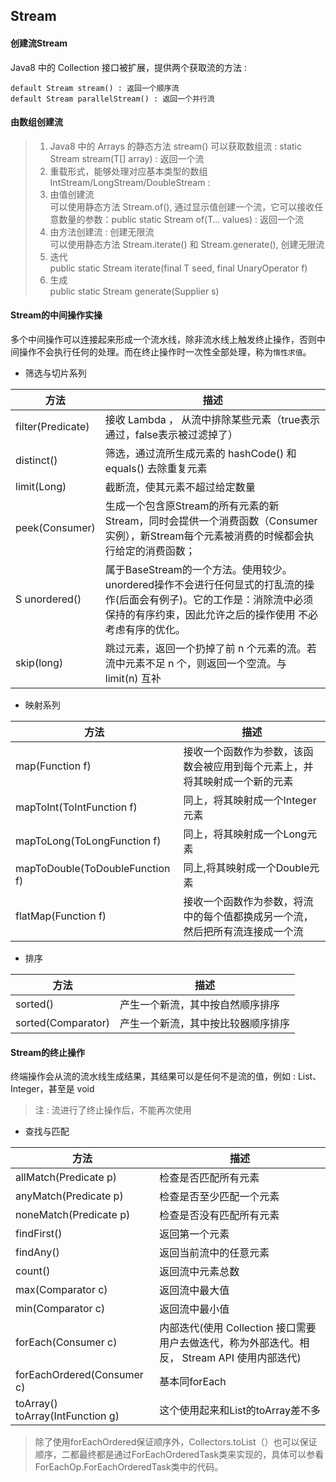 ## Stream

#### 创建流Stream
Java8 中的 Collection 接口被扩展，提供两个获取流的方法 :
```
default Stream stream() : 返回一个顺序流
default Stream parallelStream() : 返回一个并行流
```

#### 由数组创建流
> 1. Java8 中的 Arrays 的静态方法 stream() 可以获取数组流 : static Stream stream(T[] array) : 返回一个流
> 2. 重载形式，能够处理对应基本类型的数组IntStream/LongStream/DoubleStream :
> 3. 由值创建流<br>
>	可以使用静态方法 Stream.of(), 通过显示值创建一个流，它可以接收任意数量的参数：public static Stream of(T… values) : 返回一个流
> 4. 由方法创建流 : 创建无限流<br>
> 可以使用静态方法 Stream.iterate() 和 Stream.generate(), 创建无限流
> 5. 迭代<br>
>	public static Stream iterate(final T seed, final UnaryOperator f)
> 6. 生成<br>
>	public static Stream generate(Supplier s)

#### Stream的中间操作实操
多个中间操作可以连接起来形成一个流水线，除非流水线上触发终止操作，否则中间操作不会执行任何的处理。而在终止操作时一次性全部处理，称为`惰性求值`。

* 筛选与切片系列

| 方法 | 描述 |
| ---- | ---- |
| filter(Predicate) | 接收 Lambda ， 从流中排除某些元素（true表示通过，false表示被过滤掉了） |
| distinct() | 筛选，通过流所生成元素的 hashCode() 和 equals() 去除重复元素 |
| limit(Long) | 截断流，使其元素不超过给定数量 |
| peek(Consumer) | 生成一个包含原Stream的所有元素的新Stream，同时会提供一个消费函数（Consumer实例），新Stream每个元素被消费的时候都会执行给定的消费函数； |
| S unordered() | 属于BaseStream的一个方法。使用较少。unordered操作不会进行任何显式的打乱流的操作(后面会有例子)。它的工作是：消除流中必须保持的有序约束，因此允许之后的操作使用 不必考虑有序的优化。 |
| skip(long) | 跳过元素，返回一个扔掉了前 n 个元素的流。若流中元素不足 n 个，则返回一个空流。与 limit(n) 互补 |

* 映射系列

| 方法 | 描述 |
| ---- | ---- |
| map(Function f)  | 接收一个函数作为参数，该函数会被应用到每个元素上，并将其映射成一个新的元素 |
| mapToInt(ToIntFunction f) | 同上，将其映射成一个Integer元素 |
| mapToLong(ToLongFunction f) | 同上，将其映射成一个Long元素 |
| mapToDouble(ToDoubleFunction f) | 同上,将其映射成一个Double元素 |
| flatMap(Function f) | 接收一个函数作为参数，将流中的每个值都换成另一个流，然后把所有流连接成一个流 |

* 排序

| 方法 | 描述 |
| ---- | ---- |
| sorted() | 产生一个新流，其中按自然顺序排序 |
| sorted(Comparator) | 产生一个新流，其中按比较器顺序排序 |



####  Stream的终止操作

终端操作会从流的流水线生成结果，其结果可以是任何不是流的值，例如 : List、 Integer，甚至是 void

> 注 : 流进行了终止操作后，不能再次使用

* 查找与匹配

| 方法 | 描述 |
| ---- | ---- |
| allMatch(Predicate p) | 检查是否匹配所有元素 |
| anyMatch(Predicate p) | 检查是否至少匹配一个元素 |
| noneMatch(Predicate p) | 检查是否没有匹配所有元素 |
| findFirst() | 返回第一个元素 |
| findAny() | 返回当前流中的任意元素 |
| count() | 返回流中元素总数 |
| max(Comparator c) | 返回流中最大值 |
| min(Comparator c) | 返回流中最小值 |
| forEach(Consumer c) | 内部迭代(使用 Collection 接口需要用户去做迭代，称为外部迭代。相反， Stream API 使用内部迭代) |
| forEachOrdered(Consumer c) | 基本同forEach |
| toArray() toArray(IntFunction g) | 这个使用起来和List的toArray差不多 |

> 除了使用forEachOrdered保证顺序外，Collectors.toList（）也可以保证顺序，二都最终都是通过ForEachOrderedTask类来实现的，具体可以参看ForEachOp.ForEachOrderedTask类中的代码。